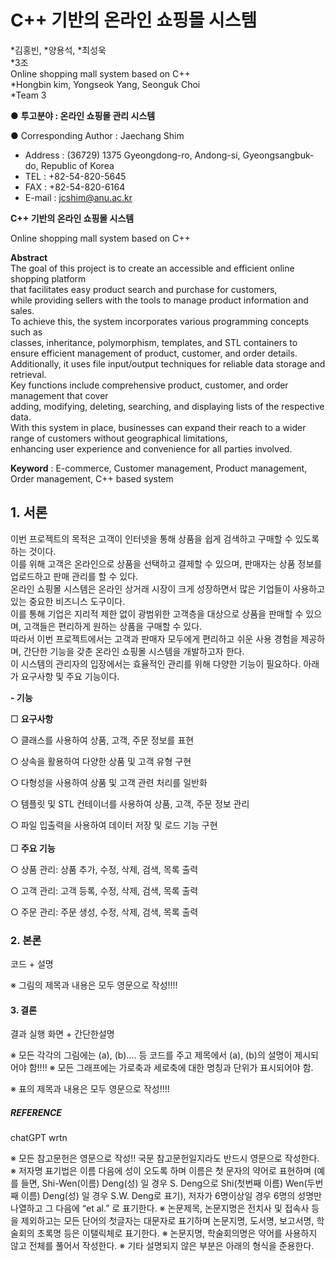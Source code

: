 
# C++ 기반의 온라인 쇼핑몰 시스템</br>
*김홍빈, *양용석, *최성욱</br>
*3조</br>
Online shopping mall system based on C++</br>
*Hongbin kim, Yongseok Yang, Seonguk Choi</br>
*Team 3</br>


● **투고분야 : 온라인 쇼핑몰 관리 시스템**</br>

● Corresponding Author : Jaechang Shim</br>
- Address : (36729) 1375 Gyeongdong-ro, Andong-si, Gyeongsangbuk-do, Republic of Korea</br>
- TEL : +82-54-820-5645</br>
- FAX : +82-54-820-6164</br>
- E-mail : jcshim@anu.ac.kr</br>



**C++ 기반의 온라인 쇼핑몰 시스템**</br>

Online shopping mall system based on C++ </br>

**Abstract**</br>
The goal of this project is to create an accessible and efficient online shopping platform </br>
that facilitates easy product search and purchase for customers,</br>
while providing sellers with the tools to manage product information and sales. </br>
To achieve this, the system incorporates various programming concepts such as</br>
classes, inheritance, polymorphism, templates, and STL containers to ensure efficient management of product, customer, and order details.</br>
Additionally, it uses file input/output techniques for reliable data storage and retrieval. </br>
Key functions include comprehensive product, customer, and order management that cover</br>
adding, modifying, deleting, searching, and displaying lists of the respective data. </br>
With this system in place, businesses can expand their reach to a wider range of customers without geographical limitations, </br>
enhancing user experience and convenience for all parties involved.</br>

**Keyword** : E-commerce, Customer management, Product management, Order management, C++ based system </br>


## 1. 서론</br>

이번 프로젝트의 목적은 고객이 인터넷을 통해 상품을 쉽게 검색하고 구매할 수 있도록 하는 것이다.</br>
이를 위해 고객은 온라인으로 상품을 선택하고 결제할 수 있으며, 판매자는 상품 정보를 업로드하고 판매 관리를 할 수 있다.</br>
온라인 쇼핑몰 시스템은 온라인 상거래 시장이 크게 성장하면서 많은 기업들이 사용하고 있는 중요한 비즈니스 도구이다.</br>
이를 통해 기업은 지리적 제한 없이 광범위한 고객층을 대상으로 상품을 판매할 수 있으며, 고객들은 편리하게 원하는 상품을 구매할 수 있다.</br>
따라서 이번 프로젝트에서는 고객과 판매자 모두에게 편리하고 쉬운 사용 경험을 제공하며, 간단한 기능을 갖춘 온라인 쇼핑몰 시스템을 개발하고자 한다.</br>
이 시스템의 관리자의 입장에서는 효율적인 관리를 위해 다양한 기능이 필요하다. 아래가 요구사항 및 주요 기능이다. </br>

 **- 기능**</br>
 
□ **요구사항**</br>

○ 클래스를 사용하여 상품, 고객, 주문 정보를 표현</br>

○ 상속을 활용하여 다양한 상품 및 고객 유형 구현</br>

○ 다형성을 사용하여 상품 및 고객 관련 처리를 일반화</br>

○ 템플릿 및 STL 컨테이너를 사용하여 상품, 고객, 주문 정보 관리</br>

○ 파일 입출력을 사용하여 데이터 저장 및 로드 기능 구현</br>
</br>
□ **주요 기능**</br>

○ 상품 관리: 상품 추가, 수정, 삭제, 검색, 목록 출력</br>

○ 고객 관리: 고객 등록, 수정, 삭제, 검색, 목록 출력</br>

○ 주문 관리: 주문 생성, 수정, 삭제, 검색, 목록 출력</br>




### 2. 본론</br>
코드 + 설명



※ 그림의 제목과 내용은 모두 영문으로 작성!!!!

#### 3. 결론 </br>
결과 실행 화면 + 간단한설명


※ 모든 각각의 그림에는 (a), (b).... 등 코드를 주고 제목에서 (a), (b)의 설명이 제시되어야 함!!!!
※ 모든 그래프에는 가로축과 세로축에 대한 명칭과 단위가 표시되어야 함.


   ※ 표의 제목과 내용은 모두 영문으로 작성!!!!


 
##### REFERENCE </br>
chatGPT
wrtn 

※ 모든 참고문헌은 영문으로 작성!! 국문 참고문헌일지라도 반드시 영문으로 작성한다.
※ 저자명 표기법은 이름 다음에 성이 오도록 하며 이름은 첫 문자의 약어로 표현하며 (예를 들면, Shi-Wen(이름) Deng(성) 일 경우 S. Deng으로 Shi(첫번째 이름) Wen(두번째 이름) Deng(성) 일 경우 S.W. Deng로 표기), 저자가 6명이상일 경우 6명의 성명만 나열하고 그 다음에 “et al.” 로 표기한다.
※ 논문제목, 논문지명은 전치사 및 접속사 등을 제외하고는 모든 단어의 첫글자는 대문자로 표기하며 논문지명, 도서명, 보고서명, 학술회의 초록명 등은 이탤릭체로 표기한다.
※ 논문지명, 학술회의명은 약어를 사용하지 않고 전체를 풀어서 작성한다.
※ 기타 설명되지 않은 부분은 아래의 형식을 준용한다.

